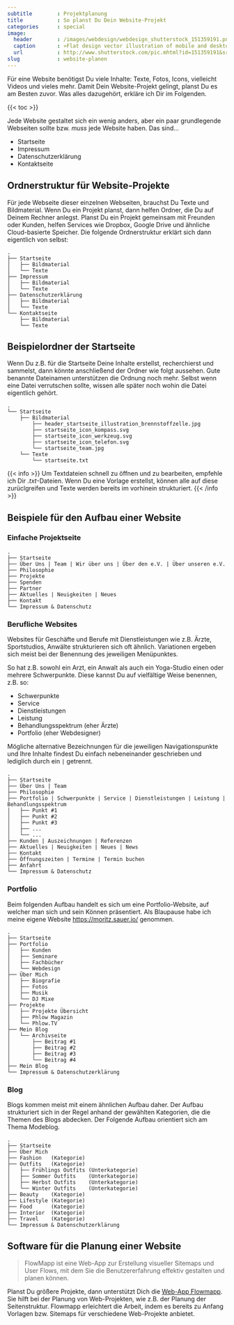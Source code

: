 ```yaml
---
subtitle        : Projektplanung
title           : So planst Du Dein Website-Projekt
categories      : special
image:
  header        : /images/webdesign/webdesign_shutterstock_151359191.png
  caption       : »Flat design vector illustration of mobile and desktop website« von Shutterstock
  url           : http://www.shutterstock.com/pic.mhtml?id=151359191&src=id
slug            : website-planen
---
```

Für eine Website benötigst Du viele Inhalte: Texte, Fotos, Icons, vielleicht Videos und vieles mehr. Damit Dein Website-Projekt gelingt, planst Du es am Besten zuvor. Was alles dazugehört, erkläre ich Dir im Folgenden.
<!--more-->

{{< toc >}}

Jede Website gestaltet sich ein wenig anders, aber ein paar grundlegende Webseiten sollte bzw. _muss_ jede Website haben. Das sind…

* Startseite
* Impressum
* Datenschutzerklärung
* Kontaktseite

## Ordnerstruktur für Website-Projekte

Für jede Webseite dieser einzelnen Webseiten, brauchst Du Texte und Bildmaterial. Wenn Du ein Projekt planst, dann helfen Ordner, die Du auf Deinem Rechner anlegst. Planst Du ein Projekt gemeinsam mit Freunden oder Kunden, helfen Services wie Dropbox, Google Drive und ähnliche Cloud-basierte Speicher. Die folgende Ordnerstruktur erklärt sich dann eigentlich von selbst:

~~~
.
├── Startseite
│   ├── Bildmaterial
│   └── Texte
├── Impressum
│   ├── Bildmaterial
│   └── Texte
├── Datenschutzerklärung
│   ├── Bildmaterial
│   └── Texte
└── Kontaktseite
    ├── Bildmaterial
    └── Texte
~~~

## Beispielordner der Startseite

Wenn Du z.B. für die Startseite Deine Inhalte erstellst, recherchierst und sammelst, dann könnte anschließend der Ordner wie folgt aussehen. Gute benannte Dateinamen unterstützen die Ordnung noch mehr. Selbst wenn eine Datei verrutschen sollte, wissen alle später noch wohin die Datei eigentlich gehört.

~~~
.
└── Startseite
    ├── Bildmaterial
        ├── header_startseite_illustration_brennstoffzelle.jpg
        ├── startseite_icon_kompass.svg
        ├── startseite_icon_werkzeug.svg
        ├── startseite_icon_telefon.svg
        └── startseite_team.jpg
    └── Texte
        └── startseite.txt
~~~

{{< info >}}
Um Textdateien schnell zu öffnen und zu bearbeiten, empfehle ich Dir _.txt_-Dateien. Wenn Du eine Vorlage erstellst, können alle auf diese zurüclgreifen und Texte werden bereits im vorhinein strukturiert.
{{< /info >}}

## Beispiele für den Aufbau einer Website

### Einfache Projektseite

~~~
.
├── Startseite
├── Über Uns | Team | Wir über uns | Über den e.V. | Über unseren e.V.
├── Philosophie
├── Projekte
├── Spenden
├── Partner
├── Aktuelles | Neuigkeiten | Neues
├── Kontakt
└── Impressum & Datenschutz
~~~

### Berufliche Websites

Websites für Geschäfte und Berufe mit Dienstleistungen wie z.B. Ärzte, Sportstudios, Anwälte strukturieren sich oft ähnlich. Variationen ergeben sich meist bei der Benennung des jeweiligen Menüpunktes.

So hat z.B. sowohl ein Arzt, ein Anwalt als auch ein Yoga-Studio einen oder mehrere Schwerpunkte. Diese kannst Du auf vielfältige Weise benennen, z.B. so:

* Schwerpunkte
* Service
* Dienstleistungen
* Leistung
* Behandlungsspektrum (eher Ärzte)
* Portfolio (eher Webdesigner)

Mögliche alternative Bezeichnungen für die jeweiligen Navigationspunkte und Ihre Inhalte findest Du einfach nebeneinander geschrieben und lediglich durch ein `|` getrennt.

~~~
.
├── Startseite
├── Über Uns | Team
├── Philosophie
├── Portfolio | Schwerpunkte | Service | Dienstleistungen | Leistung | Behandlungsspektrum
│   ├── Punkt #1
│   ├── Punkt #2
│   ├── Punkt #3
│   ├── ...
│   └── ...
├── Kunden | Auszeichnungen | Referenzen
├── Aktuelles | Neuigkeiten | Neues | News
├── Kontakt
├── Öffnungszeiten | Termine | Termin buchen
├── Anfahrt
└── Impressum & Datenschutz
~~~

### Portfolio

Beim folgenden Aufbau handelt es sich um eine Portfolio-Website, auf welcher man sich und sein Können präsentiert. Als Blaupause habe ich meine eigene Website <https://moritz.sauer.io/> genommen.

~~~
.
├── Startseite
├── Portfolio
│   ├── Kunden
│   ├── Seminare
│   ├── Fachbücher
│   └── Webdesign
├── Über Mich
│   ├── Biografie
│   ├── Fotos
│   ├── Musik
│   └── DJ Mixe
├── Projekte
│   ├── Projekte Übersicht
│   ├── Phlow Magazin
│   └── Phlow.TV
├── Mein Blog
│   └── Archivseite
│       ├── Beitrag #1
│       ├── Beitrag #2
│       ├── Beitrag #3
│       └── Beitrag #4
├── Mein Blog
└── Impressum & Datenschutzerklärung
~~~

### Blog

Blogs kommen meist mit einem ähnlichen Aufbau daher. Der Aufbau strukturiert sich in der Regel anhand der gewählten Kategorien, die die Themen des Blogs abdecken. Der Folgende Aufbau orientiert sich am Thema Modeblog.

~~~
.
├── Startseite
├── Über Mich
├── Fashion   (Kategorie)
├── Outfits   (Kategorie)
│   ├── Frühlings Outfits (Unterkategorie)
│   ├── Sommer Outfits    (Unterkategorie)
│   ├── Herbst Outfits    (Unterkategorie)
│   └── Winter Outfits    (Unterkategorie)
├── Beauty    (Kategorie)
├── Lifestyle (Kategorie)
├── Food      (Kategorie)
├── Interior  (Kategorie)
├── Travel    (Kategorie)
└── Impressum & Datenschutzerklärung
~~~

## Software für die Planung einer Website

> FlowMapp ist eine Web-App zur Erstellung visueller Sitemaps und User Flows, mit dem Sie die Benutzererfahrung effektiv gestalten und planen können.

Planst Du größere Projekte, dann unterstützt Dich die [Web-App Flowmapp](https://flowmapp.com/). Sie hilft bei der Planung von Web-Projekten, wie z.B. der Planung der Seitenstruktur. Flowmapp erleichtert die Arbeit, indem es bereits zu Anfang Vorlagen bzw. Sitemaps für verschiedene Web-Projekte anbietet.
